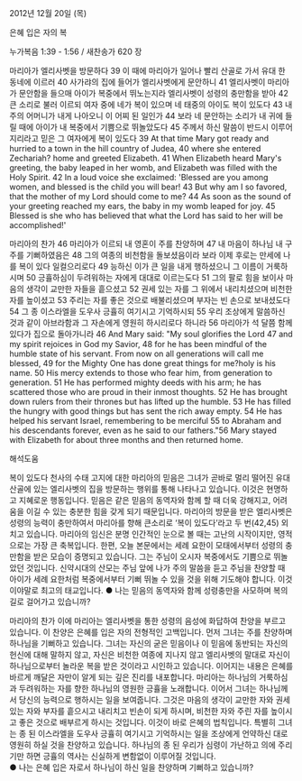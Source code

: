 2012년 12월 20일 (목)

은혜 입은 자의 복



누가복음 1:39 - 1:56 / 새찬송가 620 장


마리아가 엘리사벳을 방문하다
39 이 때에 마리아가 일어나 빨리 산골로 가서 유대 한 동네에 이르러 40 사가랴의 집에 들어가 엘리사벳에게 문안하니 41 엘리사벳이 마리아가 문안함을 들으매 아이가 복중에서 뛰노는지라 엘리사벳이 성령의 충만함을 받아 42 큰 소리로 불러 이르되 여자 중에 네가 복이 있으며 네 태중의 아이도 복이 있도다 43 내 주의 어머니가 내게 나아오니 이 어찌 된 일인가 44 보라 네 문안하는 소리가 내 귀에 들릴 때에 아이가 내 복중에서 기쁨으로 뛰놀았도다 45 주께서 하신 말씀이 반드시 이루어지리라고 믿은 그 여자에게 복이 있도다 
39 At that time Mary got ready and hurried to a town in the hill country of Judea, 40 where she entered Zechariah? home and greeted Elizabeth. 41 When Elizabeth heard Mary's greeting, the baby leaped in her womb, and Elizabeth was filled with the Holy Spirit. 42 In a loud voice she exclaimed: 'Blessed are you among women, and blessed is the child you will bear! 43 But why am I so favored, that the mother of my Lord should come to me? 44 As soon as the sound of your greeting reached my ears, the baby in my womb leaped for joy. 45 Blessed is she who has believed that what the Lord has said to her will be accomplished!'

마리아의 찬가
46 마리아가 이르되 내 영혼이 주를 찬양하며 47 내 마음이 하나님 내 구주를 기뻐하였음은 48 그의 여종의 비천함을 돌보셨음이라 보라 이제 후로는 만세에 나를 복이 있다 일컬으리로다 49 능하신 이가 큰 일을 내게 행하셨으니 그 이름이 거룩하시며 50 긍휼하심이 두려워하는 자에게 대대로 이르는도다 51 그의 팔로 힘을 보이사 마음의 생각이 교만한 자들을 흩으셨고  52 권세 있는 자를 그 위에서 내리치셨으며 비천한 자를 높이셨고 53 주리는 자를 좋은 것으로 배불리셨으며 부자는 빈 손으로 보내셨도다 54 그 종 이스라엘을 도우사 긍휼히 여기시고 기억하시되 55 우리 조상에게 말씀하신 것과 같이 아브라함과 그 자손에게 영원히 하시리로다 하니라 56 마리아가 석 달쯤 함께 있다가 집으로 돌아가니라 
46 And Mary said: "My soul glorifies the Lord 47 and my spirit rejoices in God my Savior, 48 for he has been mindful of the humble state of his servant. From now on all generations will call me blessed, 49 for the Mighty One has done great things for me?holy is his name. 50 His mercy extends to those who fear him, from generation to generation. 51 He has performed mighty deeds with his arm; he has scattered those who are proud in their inmost thoughts. 52 He has brought down rulers from their thrones but has lifted up the humble. 53 He has filled the hungry with good things but has sent the rich away empty. 54 He has helped his servant Israel, remembering to be merciful 
55 to Abraham and his descendants forever, even as he said to our fathers."56 Mary stayed with Elizabeth for about three months and then returned home.

해석도움





복이 있도다
천사의 수태 고지에 대한 마리아의 믿음은 그녀가 곧바로 멀리 떨어진 유대 산골에 있는 엘리사벳의 집을 방문하는 행위를 통해 나타나고 있습니다. 이것은 현명하고 지혜로운 행동입니다. 믿음은 같은 믿음의 동역자와 함께 할 때 더욱 강해지고, 어려움을 이길 수 있는 충분한 힘을 갖게 되기 때문입니다. 마리아의 방문을 받은 엘리사벳은 성령의 능력이 충만하여서 마리아를 향해 큰소리로 ‘복이 있도다’라고 두 번(42,45) 외치고 있습니다. 마리아의 임신은 분명 인간적인 눈으로 볼 때는 고난의 시작이지만, 영적으로는 가장 큰 축복입니다. 한편, 오늘 본문에서는 세례 요한이 모태에서부터 성령의 충만함을 받은 모습이 증명되고 있습니다. 그는 주님이 오시자 복중에서도 기쁨으로 뛰놀았던 것입니다. 신약시대의 산모는 주님 앞에 나가 주의 말씀을 듣고 주님을 찬양할 때 아이가 세례 요한처럼 복중에서부터 기뻐 뛰놀 수 있을 것을 위해 기도해야 합니다. 이것이야말로 최고의 태교입니다. 
● 나는 믿음의 동역자와 함께 성령충만을 사모하며 복의 길로 걸어가고 있습니까?

마리아의 찬가
이에 마리아는 엘리사벳을 통한 성령의 음성에 화답하여 찬양을 부르고 있습니다. 이 찬양은 은혜를 입은 자의 전형적인 고백입니다. 먼저 그녀는 주를 찬양하며 하나님을 기뻐하고 있습니다. 그녀는 자신의 굳은 믿음이나 이 믿음에 동반되는 자신의 헌신에 대해 말하지 않고, 자신은 비천한 여종에 지나지 않고 엘리사벳의 말대로 자신이 하나님으로부터 놀라운 복을 받은 것이라고 시인하고 있습니다. 이어지는 내용은 은혜를 바르게 깨달은 자만이 알게 되는 깊은 진리를 내포합니다. 마리아는 하나님의 거룩하심과 두려워하는 자를 향한 하나님의 영원한 긍휼을 노래합니다. 이어서 그녀는 하나님께서 당신의 능력으로 행하시는 일을 보여줍니다. 그것은 마음의 생각이 교만한 자와 권세 있는 자와 부자를 흩으시고 내리치고 빈손이 되게 하시며, 비천한 자와 주린 자를 높이시고 좋은 것으로 배부르게 하시는 것입니다. 이것이 바로 은혜의 법칙입니다. 특별히 그녀는 종 된 이스라엘을 도우사 긍휼히 여기시고 기억하시는 일을 조상에게 언약하신 대로 영원히 하실 것을 찬양하고 있습니다. 하나님의 종 된 우리가 심령이 가난하고 의에 주리기만 하면 긍휼의 역사는 신실하게 변함없이 이루어질 것입니다.  
● 나는 은혜 입은 자로서 하나님이 하신 일을 찬양하며 기뻐하고 있습니까?